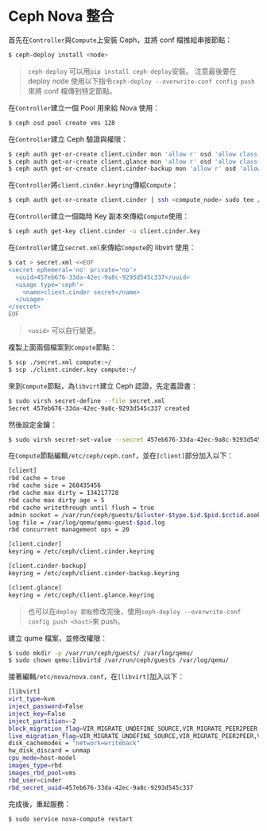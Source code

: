# Ceph Nova 整合
首先在```Controller```與```Compute```上安裝 Ceph，並將 conf 檔推給串接節點：
```sh
$ ceph-deploy install <node>
```
> ```ceph-deploy``` 可以用```pip install ceph-deploy```安裝。
> 注意最後要在 deploy node 使用以下指令```ceph-deploy --overwrite-conf config push ```來將 conf 檔傳到特定節點。


在```Controller```建立一個 Pool 用來給 Nova 使用：
```sh
$ ceph osd pool create vms 128
```

在```Controller```建立 Ceph 驗證與權限：
```sh
$ ceph auth get-or-create client.cinder mon 'allow r' osd 'allow class-read object_prefix rbd_children, allow rwx pool=volumes, allow rwx pool=vms, allow rx pool=images'
$ ceph auth get-or-create client.glance mon 'allow r' osd 'allow class-read object_prefix rbd_children, allow rwx pool=images'
$ ceph auth get-or-create client.cinder-backup mon 'allow r' osd 'allow class-read object_prefix rbd_children, allow rwx pool=backups'
```

在```Controller```將```client.cinder.keyring```傳給```Compute```：
```sh
$ ceph auth get-or-create client.cinder | ssh <compute_node> sudo tee /etc/ceph/client.cinder.keyring
```

在```Controller```建立一個臨時 Key 副本來傳給```Compute```使用：
```sh
$ ceph auth get-key client.cinder -o client.cinder.key
```
在```Controller```建立```secret.xml```來傳給```Compute```的 libvirt 使用：
```sh
$ cat > secret.xml <<EOF
<secret ephemeral='no' private='no'>
  <uuid>457eb676-33da-42ec-9a8c-9293d545c337</uuid>
  <usage type='ceph'>
    <name>client.cinder secret</name>
  </usage>
</secret>
EOF
```
> ```<uuid>``` 可以自行變更。

複製上面兩個檔案到```Compute```節點：
```sh
$ scp ./secret.xml compute:~/
$ scp ./client.cinder.key compute:~/
```

來到```Compute```節點，為```libvirt```建立 Ceph 認證，先定義證書：
```sh
$ sudo virsh secret-define --file secret.xml
Secret 457eb676-33da-42ec-9a8c-9293d545c337 created
```
然後設定金鑰：
```sh
$ sudo virsh secret-set-value --secret 457eb676-33da-42ec-9a8c-9293d545c337 --base64 $(cat client.cinder.key) && rm client.cinder.key secret.xml
```

在```Compute```節點編輯```/etc/ceph/ceph.conf```，並在```[client]```部分加入以下：
```sh
[client]
rbd cache = true
rbd cache size = 268435456
rbd cache max dirty = 134217728
rbd cache max dirty age = 5
rbd cache writethrough until flush = true
admin socket = /var/run/ceph/guests/$cluster-$type.$id.$pid.$cctid.asok
log file = /var/log/qemu/qemu-guest-$pid.log
rbd concurrent management ops = 20

[client.cinder]
keyring = /etc/ceph/client.cinder.keyring

[client.cinder-backup]
keyring = /etc/ceph/client.cinder-backup.keyring

[client.glance]
keyring = /etc/ceph/client.glance.keyring
```
> 也可以在```deploy 節點```修改完後，使用```ceph-deploy --overwrite-conf config push <host>```來 push。

建立 qume 檔案，並修改權限：
```sh
$ sudo mkdir -p /var/run/ceph/guests/ /var/log/qemu/
$ sudo chown qemu:libvirtd /var/run/ceph/guests /var/log/qemu/
```

接著編輯```/etc/nova/nova.conf```，在```[libvirt]```加入以下：
```sh
[libvirt]
virt_type=kvm
inject_password=False
inject_key=False
inject_partition=-2
block_migration_flag=VIR_MIGRATE_UNDEFINE_SOURCE,VIR_MIGRATE_PEER2PEER,VIR_MIGRATE_LIVE,VIR_MIGRATE_NON_SHARED_INC
live_migration_flag=VIR_MIGRATE_UNDEFINE_SOURCE,VIR_MIGRATE_PEER2PEER,VIR_MIGRATE_LIVE,VIR_MIGRATE_PERSIST_DEST
disk_cachemodes = "network=writeback"
hw_disk_discard = unmap
cpu_mode=host-model
images_type=rbd
images_rbd_pool=vms
rbd_user=cinder
rbd_secret_uuid=457eb676-33da-42ec-9a8c-9293d545c337
```

完成後，重起服務：
```sh
$ sudo service nova-compute restart
```
